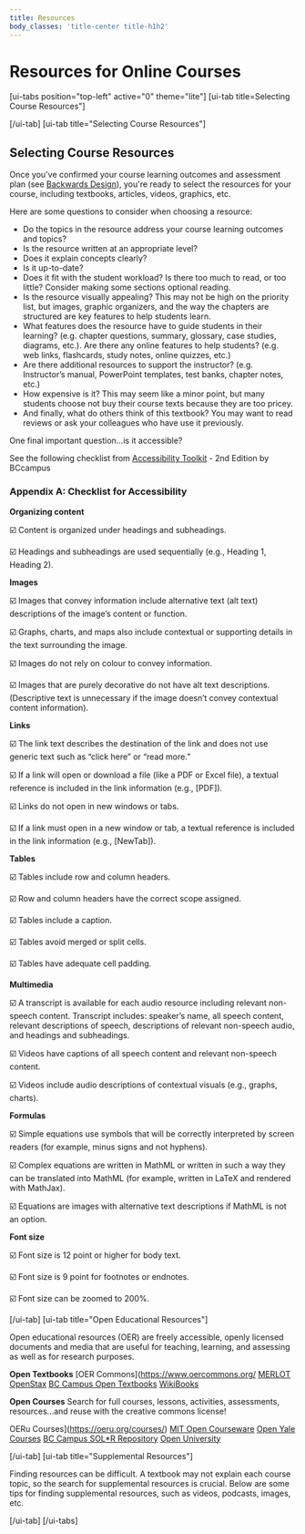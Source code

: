 ```yaml
---
title: Resources
body_classes: 'title-center title-h1h2'
---
```


# Resources for Online Courses

[ui-tabs position="top-left" active="0" theme="lite"]
[ui-tab title=Selecting Course Resources"]




[/ui-tab]
[ui-tab title="Selecting Course Resources"]

## Selecting Course Resources

Once you've confirmed your course learning outcomes and assessment plan (see [Backwards Design](https://multi-access.twu.ca/learning-design/course-planning#Backward_Design)), you're ready to select the resources for your course, including textbooks, articles, videos, graphics, etc.

Here are some questions to consider when choosing a resource:

- Do the topics in the resource address your course learning outcomes and topics?
- Is the resource written at an appropriate level?
- Does it explain concepts clearly?
- Is it up-to-date?
- Does it fit with the student workload? Is there too much to read, or too little? Consider making some sections optional reading.
- Is the resource visually appealing? This may not be high on the priority list, but images, graphic organizers, and the way the chapters are structured are key features to help students learn.
- What features does the resource have to guide students in their learning? (e.g. chapter questions, summary, glossary, case studies, diagrams, etc.). Are there any online features to help students? (e.g. web links, flashcards, study notes, online quizzes, etc.)
- Are there additional resources to support the instructor? (e.g. Instructor’s manual, PowerPoint templates, test banks, chapter notes, etc.)
- How expensive is it? This may seem like a minor point, but many students choose not buy their course texts because they are too pricey.
- And finally, what do others think of this textbook? You may want to read reviews or ask your colleagues who have use it previously.

One final important question...is it accessible?  

See the following checklist from [Accessibility Toolkit](https://opentextbc.ca/accessibilitytoolkit/back-matter/appendix-checklist-for-accessibility-toolkit/) - 2nd Edition by BCcampus

### Appendix A: Checklist for Accessibility

**Organizing content**

☑️ Content is organized under headings and subheadings.

☑️ Headings and subheadings are used sequentially (e.g., Heading 1, Heading 2).


**Images**

☑️ Images that convey information include alternative text (alt text) descriptions of the image’s content or function.

☑️ Graphs, charts, and maps also include contextual or supporting details in the text surrounding the image.

☑️ Images do not rely on colour to convey information.

☑️ Images that are purely decorative do not have alt text descriptions. (Descriptive text is unnecessary if the image doesn’t convey contextual content information).

**Links**

☑️ The link text describes the destination of the link and does not use generic text such as “click here” or “read more.”

☑️ If a link will open or download a file (like a PDF or Excel file), a textual reference is included in the link information (e.g., [PDF]).

☑️ Links do not open in new windows or tabs.

☑️ If a link must open in a new window or tab, a textual reference is included in the link information (e.g., [NewTab]).

**Tables**

☑️ Tables include row and column headers.

☑️ Row and column headers have the correct scope assigned.

☑️ Tables include a caption.

☑️ Tables avoid merged or split cells.

☑️ Tables have adequate cell padding.

**Multimedia**

☑️ A transcript is available for each audio resource including relevant non-speech content. Transcript includes: speaker’s name, all speech content, relevant descriptions of speech, descriptions of relevant non-speech audio, and headings and subheadings.

☑️ Videos have captions of all speech content and relevant non-speech content.

☑️ Videos include audio descriptions of contextual visuals (e.g., graphs, charts).

**Formulas**

☑️ Simple equations use symbols that will be correctly interpreted by screen readers (for example, minus signs and not hyphens).

☑️ Complex equations are written in MathML or written in such a way they can be translated into MathML (for example, written in LaTeX and rendered with MathJax).

☑️ Equations are images with alternative text descriptions if MathML is not an option.

**Font size**

☑️ Font size is 12 point or higher for body text.

☑️ Font size is 9 point for footnotes or endnotes.

☑️ Font size can be zoomed to 200%.


[/ui-tab]
[ui-tab title="Open Educational Resources"]

Open educational resources (OER) are freely accessible, openly licensed documents and media that are useful for teaching, learning, and assessing as well as for research purposes.

**Open Textbooks**
[OER Commons](https://www.oercommons.org/
[MERLOT](https://www.merlot.org/merlot/index.htm)
[OpenStax​](https://openstax.org/)
[BC Campus Open Textbooks](https://collection.bccampus.ca/)
[WikiBooks​](https://en.wikibooks.org/wiki/Main_Page)

**Open Courses**
Search for full courses, lessons, activities, assessments, resources...and reuse with the creative commons license!

OERu Courses](https://oeru.org/courses/)
[MIT Open Courseware](https://ocw.mit.edu/)
[Open Yale Courses​](https://oyc.yale.edu/courses)
[BC Campus SOL*R Repository](https://solr.bccampus.ca/wp/)
[Open University](https://www.open.edu/openlearn/)

[/ui-tab]
[ui-tab title="Supplemental Resources"]

Finding resources can be difficult.  A textbook may not explain each course topic, so the search for supplemental resources is crucial.  Below are some tips for finding supplemental resources, such as videos, podcasts, images, etc.

[/ui-tab]
[/ui-tabs]
